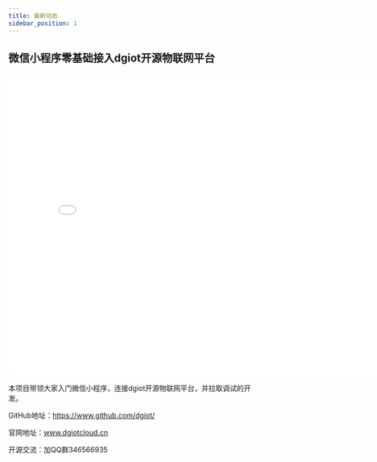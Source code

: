 ```yaml
---
title: 最新动态
sidebar_position: 1
---
```

## 微信小程序零基础接入dgiot开源物联网平台



<iframe height="600" width="800" src="//player.bilibili.com/player.html?aid=988666930&bvid=BV1A44y1U7pk&cid=922402591&page=1" scrolling="no" border="0" frameborder="no" framespacing="0" allowfullscreen="true"> </iframe>

本项目带领大家入门微信小程序，连接dgiot开源物联网平台，并拉取调试的开发。

GitHub地址：https://www.github.com/dgiot/

官网地址：www.dgiotcloud.cn

开源交流：加QQ群346566935
